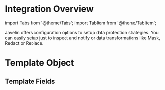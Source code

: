 # Integration Overview
import Tabs from '@theme/Tabs';
import TabItem from '@theme/TabItem';

Javelin offers configuration options to setup data protection strategies. You can easily setup just to inspect and notify or data transformations like Mask, Redact or Replace. 

# Template Object


## Template Fields